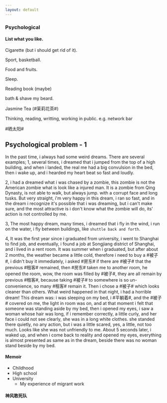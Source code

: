 ```yaml
---
layout: default
---
```


### Psychological
#### List what you like.
Cigarette (but i should get rid of it).

Sport, basketball.

Food and fruits.

Sleep.

Reading book (maybe)

bath & shave my beard.

Jasmine Tea (\#茉莉花茶\#)

Thinking, reading, writting, working in public. e.g. network bar

\#晒太阳\#


#### 


## Psychological problem - 1
In the past time, i always had some weird dreams.
There are several examples;
1, 
several times, i dreamed that i jumped from the top of a high building, and when i landed,
the real me had a big convulsion in the bed, then i wake up, and i hearded my heart beat so fast and loudly.

2,
i had a dreamed what i was chased by a zombie, this zombie is not the American zombie what is
look like a injured man. It is a zombie from Qing Dynasty, is not able to walk, but always jump.
with a corrupt face and long tusks.
But very straight, i'm very happy in this dream, i ran so fast, and in the dream i recognize it's possible that
i was dreaming, but i can't make sure, and the most attractive is i don't know what the zombie will do,
its' action is not controlled by me.

3,
The most happy dream, many times, i dreamed that i fly in the wind, i run on the water, i fly between buildings, like `shuttle back and forth`.

4,
It was the first year since i graduated from university, i went to Shanghai to find job,
and eventually, i found a job at Songjiang district of Shanghai, and i lived in a rent room.
It was summer when i graduated, but after about 2 months, the weather became a little cold,
therefore i need to buy a \#被子\#, i didn't buy it immediately, i asked \#房东\# if there are \#被子\# that
the previous \#租客\# remained, then \#房东\# taken me to another room, he opened the room, wow,
the room was filled by \#被子\#, they are all remain by previous \#租客\#, because taking \#被子\# to somewhere is so
un-convenience, so many \#租客\# remain it.
Then i chose a \#被子\# which looks cleaner than others.
What weird happened in that night, i had a horrible dream!
This dream was: i was sleeping on my bed, i \#平躺着\#, and the \#被子\# covered on me, the light in room
was on, and at that moment i felt that someone was standing aside by my bed, then i opened my eyes,
i saw a woman whose hair was long, if i remember correctly, a little curly, and her face i could not see clearly, she was in a long white clothes.
she standed there quietly, no any action, but i was a little scared, yes, a little, not too much.
Looks like she was not unfriendly to me.
About 5 seconds later, i waked up, and when i come back to reality and opened my eyes, everything
is almost presented as same as in the dream, beside there was no woman stand beside by my bed.


#### Memoir
  - Childhood
  - High school
  - University
    - My experience of migrant work


#### 神风敢死队

